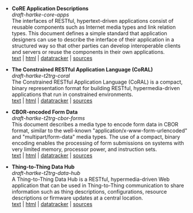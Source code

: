 * <b>CoRE Application Descriptions</b> <br>
  <i>draft-hartke-core-apps</i> <br>
  The interfaces of RESTful, hypertext-driven applications consist of reusable
  components such as Internet media types and link relation types. This document
  defines a simple standard that application designers can use to describe the
  interface of their application in a structured way so that other parties can
  develop interoperable clients and servers or reuse the components in their own
  applications. <br>
  [text](https://tools.ietf.org/id/draft-hartke-core-apps.txt) |
  [html](https://tools.ietf.org/html/draft-hartke-core-apps) |
  [datatracker](https://datatracker.ietf.org/doc/draft-hartke-core-apps/) |
  [sources](core-apps)

* <b>The Constrained RESTful Application Language (CoRAL)</b> <br>
  <i>draft-hartke-t2trg-coral</i> <br>
  The Constrained RESTful Application Language (CoRAL) is a compact, binary
  representation format for building RESTful, hypermedia-driven applications
  that run in constrained environments. <br>
  [text](https://tools.ietf.org/id/draft-hartke-t2trg-coral.txt) |
  [html](https://tools.ietf.org/html/draft-hartke-t2trg-coral) |
  [datatracker](https://datatracker.ietf.org/doc/draft-hartke-t2trg-coral/) |
  [sources](t2trg-coral)

* <b>CBOR-encoded Form Data</b> <br>
  <i>draft-hartke-t2trg-cbor-forms</i> <br>
  This document describes a media type to encode form data in CBOR format,
  similar to the well-known "application/x-www-form-urlencoded" and
  "multipart/form-data" media types. The use of a compact, binary encoding
  enables the processing of form submissions on systems with very limited
  memory, processor power, and instruction sets. <br>
  [text](https://tools.ietf.org/id/draft-hartke-t2trg-cbor-forms.txt) |
  [html](https://tools.ietf.org/html/draft-hartke-t2trg-cbor-forms) |
  [datatracker](https://datatracker.ietf.org/doc/draft-hartke-t2trg-cbor-forms/) |
  [sources](t2trg-cbor-forms)

* <b>Thing-to-Thing Data Hub</b> <br>
  <i>draft-hartke-t2trg-data-hub</i> <br>
  A Thing-to-Thing Data Hub is a RESTful, hypermedia-driven Web application that
  can be used in Thing-to-Thing communication to share information such as thing
  descriptions, configurations, resource descriptions or firmware updates at a
  central location. <br>
  [text](https://tools.ietf.org/id/draft-hartke-t2trg-data-hub.txt) |
  [html](https://tools.ietf.org/html/draft-hartke-t2trg-data-hub) |
  [datatracker](https://datatracker.ietf.org/doc/draft-hartke-t2trg-data-hub/) |
  [sources](t2trg-data-hub)
